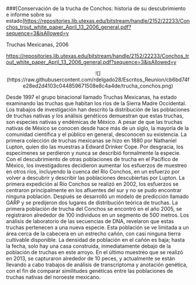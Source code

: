 ###[Conservación de la trucha de Conchos: historia de su descubrimiento e informe sobre su estado]<https://repositories.lib.utexas.edu/bitstream/handle/2152/22233/Conchos_trout_white_paper_April_13_2006_general.pdf?sequence=3&isAllowed=y>

Truchas Mexicanas, 2006

<https://repositories.lib.utexas.edu/bitstream/handle/2152/22233/Conchos_trout_white_paper_April_13_2006_general.pdf?sequence=3&isAllowed=y>


<center>![](https://raw.githubusercontent.com/rdelgado28/Escritos_Reunion/cb6bd74fe28ed2d4103c044859671508e8c4a4de/trucha_conchos.png)</center>

Desde 1997 el grupo binacional llamado Truchas Mexicanas, ha estado examinando las truchas que habitan los ríos de la Sierra Madre Occidental. Los trabajos de investigación han descrito la distribución de las poblaciones de truchas nativas y los análisis genéticos demuestran que estas truchas, son especies nativas y endémicas de México. A pesar de que las truchas nativas de México se conocen desde hace más de un siglo, la mayoría de la comunidad científica y el público en general, desconocen su existencia. La primera colección de truchas mexicanas se hizo en 1880 por Nathaniel Lupton, quien dio las muestras a Edward Drinker Cope. Por desgracia, los especímenes se perdieron y nunca se describió formalmente la especie. Con el descubrimiento de otras poblaciones de trucha en el Pacífico de México, los investigadores decidieron aumentar los esfuerzos de muestreo en otros ríos, incluyendo la cuenca del Río Conchos, en un esfuerzo por volver a descubrir y describir las poblaciones descubiertas por Lupton. La primera expedición al Río Conchos se realizó en 2002, los esfuerzos se centraron principalmente en los afluentes del sur y no se pudo encontrar ninguna población. Después se desarrolló un modelo de predicción llamado GARP y se predijeron dos lugares de distribución teórica de truchas. La primera población de trucha del Conchos se encontró en el año 2005, se registraron alrededor de 100 individuos en un segmento de 500 metros. Los análisis de laboratorio de las secuencias de DNA, revelaron que estas truchas pertenecen a una nueva especie. Esta población se ve limitada a un área cerca de la cabecera en un estrecho cañón, con casi ninguna tierra cultivable disponible. La densidad de población en el cañón es baja; hasta la fecha, solo hay una casa construida, inmediatamente debajo de la población de truchas en este arroyo. En el último muestreo que se realizó en 2013, se capturaron alrededor de 10 peces, y actualmente se están llevando a cabo trabajos de análisis de transcriptoma y anotación genética, con el fin de comparar similitudes genéticas entre las poblaciones de truchas nativas del noroeste mexicano.
